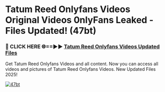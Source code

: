 # Tatum Reed Onlyfans Videos Original Videos 0nlyFans Leaked - Files Updated! (47bt)

<h3>🔴 CLICK HERE 🌐==►► <a href="https://tinyurl.com/x26r9saj" rel="nofollow">Tatum Reed Onlyfans Videos Updated Files</a></h3>

Get Tatum Reed Onlyfans Videos and all content. Now you can access all videos and pictures of Tatum Reed Onlyfans Videos. New Updated Files 2025!

[![47bt](https://i.imgur.com/LkgZPqh.gif)](https://tinyurl.com/x26r9saj)
